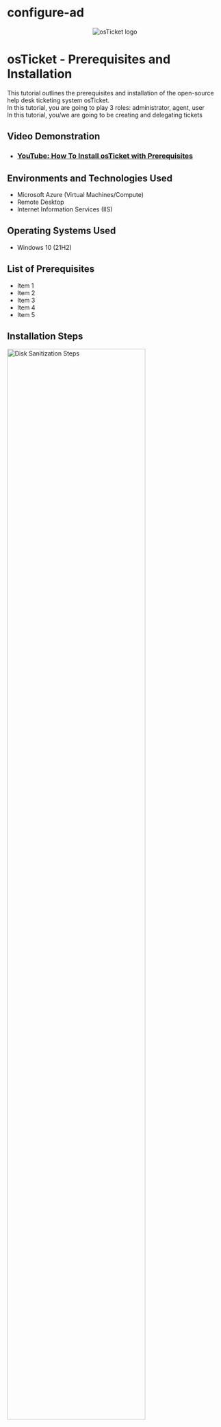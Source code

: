 # configure-ad

<p align="center">
<img src="https://i.imgur.com/Clzj7Xs.png" alt="osTicket logo"/>
</p>

<h1>osTicket - Prerequisites and Installation</h1>
This tutorial outlines the prerequisites and installation of the open-source help desk ticketing system osTicket.<br />
In this tutorial, you are going to play 3 roles:  administrator, agent, user <br>
In this tutorial, you/we are going to be creating and delegating tickets <br>

<h2>Video Demonstration</h2>

- ### [YouTube: How To Install osTicket with Prerequisites](https://www.youtube.com)

<h2>Environments and Technologies Used</h2>

- Microsoft Azure (Virtual Machines/Compute)
- Remote Desktop
- Internet Information Services (IIS)

<h2>Operating Systems Used </h2>

- Windows 10</b> (21H2)

<h2>List of Prerequisites</h2>

- Item 1
- Item 2
- Item 3
- Item 4
- Item 5

<h2>Installation Steps</h2>

<p>
<img src="https://i.imgur.com/DJmEXEB.png" height="80%" width="80%" alt="Disk Sanitization Steps"/>
</p>
<p>
<strong>Setup Resources in Azure</strong>
Create the Domain Controller VM (Windows Server 2022) named “DC-1”
Take note of the Resource Group and Virtual Network (Vnet) that get created at this time
Set Domain Controller’s NIC Private IP address to be static
Create the Client VM (Windows 10) named “Client-1”. Use the same Resource Group and Vnet that was created in Step 1.a

  
<strong> Ensure Connectivity between the client and Domain Controller </strong>
Login to Client-1 with Remote Desktop and ping DC-1’s private IP address with ping -t <ip address> (perpetual ping) don't ping through powershell
Login to the Domain Controller and enable ICMPv4 in on the local windows Firewall - There's 2 ICMPv4's. Enable rule for both to work.
Check back at Client-1 to see the ping succeed

<strong> Install Active Directory </strong>
Login to DC-1 and install Active Directory Domain Services
Promote as a DC: Setup a new forest as mydomain.com (can be anything, just remember what it is)
Restart and then log back into DC-1 as user: mydomain.com\labuser (the black slash matters!!! If you use a forward slash (/), it will not work!)

<strong> Create an Admin and Normal User Account in AD </strong>
In Active Directory Users and Computers (ADUC), create an Organizational Unit (OU) called “_EMPLOYEES”
Create a new OU named “_ADMINS”
Create a new employee named “Jane Doe” (same password) with the username of “jane_admin”
Add jane_admin to the “Domain Admins” Security Group
Log out/close the Remote Desktop connection to DC-1 and log back in as “mydomain.com\jane_admin”
User jane_admin as your admin account from now on


<strong> Join Client-1 to your domain (mydomain.com) </strong>
From the Azure Portal, set Client-1’s DNS settings to the DC’s Private IP address
From the Azure Portal, restart Client-1
Login to Client-1 (Remote Desktop) as the original local admin (labuser) and join it to the domain (computer will restart)
Login to the Domain Controller (Remote Desktop) and verify Client-1 shows up in Active Directory Users and Computers (ADUC) inside the “Computers” container on the root of the domain
Create a new OU named “_CLIENTS” and drag Client-1 into there (Step is not really necessary, just for organizational purposes. I guess I skipped this in the lab!)


<strong> Setup Remote Desktop for non-administrative users on Client-1 </strong>
Log into Client-1 as mydomain.com\jane_admin and open system properties
Click “Remote Desktop”
Allow “domain users” access to remote desktop
You can now log into Client-1 as a normal, non-administrative user now
Normally you’d want to do this with Group Policy that allows you to change MANY systems at once (maybe a future lab)

<strong> Create a bunch of additional users and attempt to log into client-1 with one of the users </strong>
Login to DC-1 as jane_admin
Open PowerShell_ise as an administrator
Create a new File and paste the contents of the script into it (https://github.com/joshmadakor1/AD_PS/blob/master/Generate-Names-Create-Users.ps1)
Run the script and observe the accounts being created
When finished, open ADUC and observe the accounts in the appropriate OU
attempt to log into Client-1 with one of the accounts (take note of the password in the script)

Finish.

<strong> SUMMARY (in my own words):</strong>  <br>
Create 2 VMs (1 Window 2022 [DC-1], 1 Window 10 [Client-1]) <br>
▪︎Can do <br> 
Change DC-1 NIC to static, <br> 
▪︎DC-1 > Networking > Network Interface > IP configurations > scroll down and click ipconfig > click static > Save <br> 
Login to DC-1's firewall (hint: type) and enable ICMPv4 traffic <br>
▪︎Enable - Start menu > type firewall > click option with 'Advanced Security' > Inbound Rules > widen screen so you can see Protocol tab > right click ICMPv4EchoRequests > Enable rule (there's two enable both of them in turn) <br>
Login to Client-1 and ping DC-1 to see if it worked <br>


<strong> DC-1 </strong>  
Install ADDS + setup forest <br>
Install ADDS - Service Manager > 'Add roles and features' > Only two buttons you should be clicking are 'Next' and 'Install' <br>
Set up new forest = Service manager > look at upper right on the left side of the word 'manage'; should see what looks like a flag and a triangle with an exclamation point in it, click it > Promote > Add a new forest > mydomain.com > J~S~2 <br>
Log back in as mydomain.com\labuser (because we have no jane_admin yet) <br>
Create an Admin account and a place to store all the users we'll create later <br>
  In Active Directory Users and Computers (ADUC), create an Organizational Unit (OU) called “_EMPLOYEES” <br>
&nbsp;&nbsp; Right click mydomain.com > New > Organizational Unit
(Underscore not mandatory in '_EMPLOYEES', but done for the lab)
  Create a new OU named “_ADMINS” <br>
&nbsp;&nbsp; 
  Create a new employee named “Jane Doe” (same password) with the username of “jane_admin” <br>
  DON'T FORGET to make jane_admin a “Domain Admin” (just because her name is in the Admin folder doesn't mean she's actually an Admin yet)  <br>
&nbsp;&nbsp; Right click '_ADMINS' > New > User
  Add jane_admin to the “Domain Admins” Security Group <br>
&nbsp;&nbsp; Right click jane_admin > Properties > Member of tab > type domain > Check names > Domain Admins > OK > Apply > OK 
  Log out/close the Remote Desktop connection to DC-1 and log back in as “mydomain.com\jane_admin” <br>
&nbsp;&nbsp; 
  User jane_admin as your admin account from now on <br>
<br>
  Now we'll be dealing with Client-1 <br>
<br>
<strong> CLIENT-1 </strong> <br>
Starting in Azure, go to DNS server and make it DC-1's private IP <br>
&nsbp; Get DC's Private IP address first (should be 10.0.0.x) <br>
Go to Client-1 > Networking > Network Interface > DNS servers > Custom > Paste DC-1's Private IP > Save <br>
Hit restart so it logs you out of Client-1 remote desktop <br>
Log back in as labuser (remember, we haven't joined it to any domain yet) <br>
Rename the PC (hint: Start > System) as mydomain.com\jane_admin <br>
&nsbp; Right click the start button > Systems > Rename this pc (advanced) > Change > Domain > type mydomain.com > then, username:mydomain.com\jane_admin + password:J~S~2 <br>
<strong> Remote Desktop for non-administrative users on Client-1 </strong>
Log into Client-1 as mydomain.com\jane_admin and open system properties <br>
Click “Remote Desktop” <br>
Allow “domain users” access to remote desktop <br>
You can now log into Client-1 as a normal, non-administrative user now <br>
Normally you’d want to do this with Group Policy that allows you to change MANY systems at once (maybe a future lab) <br>
<br>
<strong> Create a bunch of additional users and attempt to log into client-1 with one of the users </strong><br>
Login to DC-1 as jane_admin <br>
Open PowerShell_ise as an administrator <br>
Create a new File and paste the contents of the script into it (https://github.com/joshmadakor1/AD_PS/blob/master/Generate-Names-Create-Users.ps1) <br>
Run the script and observe the accounts being created <br>
When finished, open ADUC and observe the accounts in the appropriate OU <br>
attempt to log into Client-1 with one of the accounts (take note of the password in the script) <br>
<br>
Finish.


Use the simple list for the last part


</p>
<br />
<p>

</p>
<p>

</p>


<p>
<img src="https://i.imgur.com/DJmEXEB.png" height="80%" width="80%" alt="Disk Sanitization Steps"/>
</p>
<p>
Lorem ipsum dolor sit amet, consectetur adipiscing elit, sed do eiusmod tempor incididunt ut labore et dolore magna aliqua. Ut enim ad minim veniam, quis nostrud exercitation ullamco laboris nisi ut aliquip ex ea commodo consequat. Duis aute irure dolor in reprehenderit in voluptate velit esse cillum dolore eu fugiat nulla pariatur.
</p>
<br />

<p>
<img src="https://i.imgur.com/DJmEXEB.png" height="80%" width="80%" alt="Disk Sanitization Steps"/>
</p>
<p>
Lorem ipsum dolor sit amet, consectetur adipiscing elit, sed do eiusmod tempor incididunt ut labore et dolore magna aliqua. Ut enim ad minim veniam, quis nostrud exercitation ullamco laboris nisi ut aliquip ex ea commodo consequat. Duis aute irure dolor in reprehenderit in voluptate velit esse cillum dolore eu fugiat nulla pariatur.
</p>
<br />















